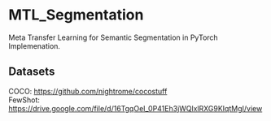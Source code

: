 # MTL_Segmentation
Meta Transfer Learning for Semantic Segmentation in PyTorch Implemenation.

## Datasets
COCO: https://github.com/nightrome/cocostuff<br/>
FewShot: https://drive.google.com/file/d/16TgqOeI_0P41Eh3jWQlxlRXG9KIqtMgI/view
